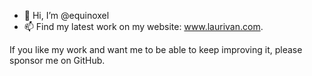 - 👋 Hi, I’m @equinoxel
- 📫 Find my latest work on my website: www.laurivan.com.

If you like my work and want me to be able to keep improving it, please sponsor me on GitHub.


<!---
equinoxel/equinoxel is a ✨ special ✨ repository because its `README.md` (this file) appears on your GitHub profile.
You can click the Preview link to take a look at your changes.
--->
